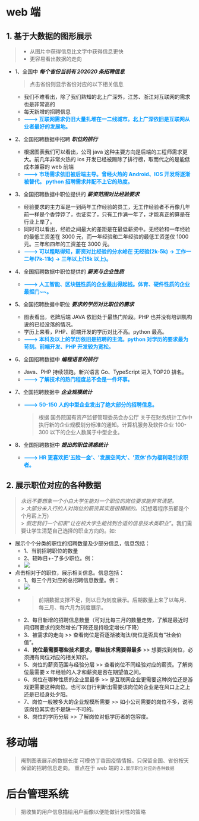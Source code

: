 # web 端

## 1. 基于大数据的图形展示

> - 从图片中获得信息比文字中获得信息更快
> - 更容易看出数据的走向

- 1、全国中 **_每个省份当前有 202020 条招聘信息_**

  > 点击省份则显示省份对应的以下相关信息

  - 我们不难看出，除了我们熟知的北上广深外，江苏、浙江对互联网的需求也是非常高的
  - 每天新增的招聘信息
  - **<span style="color:#0099ff">---> 互联网需求仍旧大量扎堆在一二线城市。北上广深依旧是互联网从业者最好的发展地。</span>**

- 2、全国招聘数据中招聘 **_职位的排行_**

  - 根据图表我们可以看出，公司 java 这种主要方向是后端的工程师需求更大。前几年非常火热的 ios 开发已经被踢除了排行榜，取而代之的是能低成本兼容的 web 前端
  - **<span style="color:#0099ff">---> 市场需求依旧被后端主导。曾经火热的 Android、IOS 开发将逐渐被替代。 python 招聘需求并配不上它的热度。</span>**

- 3、全国招聘数据中职位提供的 **_薪资范围对比经验要求_**

  - 经验要求的主力军是一到两年工作经验的员工，无工作经验者不再像几年前一样是个香饽饽了，也证实了，只有工作满一年了，才能真正的算是在行业上岸了。
  - 同时可以看出，经验之间最大的差距是在最低薪资中。无经验和一年经验的最低工资差在 3000 元，而一年经验和二年经验的最低工资差仅 1000 元。三年和四年的工资差在 3000 元。
  - **<span style="color:#0099ff">---> 可以粗略得知，薪资对比经验的分水岭在 无经验(2k-5k) -> 工作一二年(7k-11k) -> 三年以上(15k 以上)。</span>**

- 4、全国招聘数据中职位提供的 **_薪资与企业性质_**

  - **<span style="color:#0099ff">---> 人工智能、区块链性质的企业最出得起钱。体育、硬件性质的企业最抠门~~。</span>**

- 5、全国招聘数据中职位 **_要求的学历对比职位的需求_**

  - 图表看出，老牌后端 JAVA 依旧处于最热门阶段。PHP 也并没有培训机构说的已经没落的情况。
  - 学历上来看，PHP、前端开发的学历对比不高。python 最高。
  - **<span style="color:#0099ff">---> 本科及以上的学历依旧是招聘的主流。python 对学历的要求最为苛刻。前端开发、PHP 开发较为宽松。</span>**

- 6、全国招聘数据中 **_编程语言的排行_**

  - Java、PHP 持续领跑。新兴语言 Go、TypeScript 进入 TOP20 排名。
  - **<span style="color:#0099ff">---> 了解技术的热门程度总不会是一件坏事。</span>**

- 7、全国招聘数据中 **_企业规模统计_**

  - **<span style="color:#0099ff">---> 50-150 人的中型企业发出了绝大部分的招聘信息。</span>**

    > 根据 国务院国有资产监督管理委员会办公厅 关于在财务统计工作中执行新的企业规模划分标准的通知。计算机服务及软件企业 100-300 以下的企业人数属于中型企业。

- 8、全国招聘数据中 **_提出的职位诱惑统计_**
  - **<span style="color:#0099ff">---> HR 更喜欢把'五险一金'、'发展空间大'、'双休'作为福利吸引求职者。</span>**

## 2. 展示职位对应的各种数据

> _永远不要想象一个小白大学生能对一个职位的岗位要求能非常清楚。_<br /> > _大部分未入行的人对岗位的薪资其实是很模糊的。_(幻想着程序员都是个个月薪上万)<br /> > _假定我们一个初衷“让在校大学生能找到合适的信息技术类职业”_。我们需要让学生清楚自己选择的职业方向的。如:<br />

- 展示个个分类的职位的招聘数量及少部分信息，信息包括：
  - 1、当前招聘职位的数量
  - 2、较昨日+-了多少职位。例：
  - <img src="https://wx1.sinaimg.cn/large/006OGPWZgy1gbzsnc44d1j30bw05374d.jpg" />
- 点击相对于的职位，展示相关信息。信息包括：
  - 1、每三个月对应的总招聘信息数量。例：
  - <img src="https://wx1.sinaimg.cn/large/006OGPWZgy1gbzsvfbtlzj30vd0g4ace.jpg" />
  - > 前期数据支撑不足，则以日为刻度展示。后期数量上来了以每月、每三月、每六月为刻度展示。
  - 2、每日新增的招聘信息数量（可对比每三月的数量走势，了解是最近时间招聘要求的突然增长/下降还是持稳定增长/下降）
  - 3、被需求的走向 >> 查看岗位是否逐渐被淘汰/岗位是否具有“社会价值”。<br />
  - 4、**岗位最需要哪些技术要求，哪些技术需要得最多** >> 想要找到岗位，必须拥有岗位对应的相关知识。<br />
  - 5、岗位的薪资范围与经验分层 >> 查看岗位不同经验对应的薪资。了解岗位最需要 x 年经验的人才和薪资是否在期望值之间。<br />
  - 6、岗位在哪种性质的企业里最多 >> 是互联网企业更需要这种岗位还是游戏更需要这种岗位。也可以自行判断出需要该岗位的企业是在风口上之上还是已经身处夕阳。<br />
  - 7、岗位一般被多大的企业规模所需要 >> 如小公司需要的岗位不多，说明该岗位其实也不是缺一不可的。<br />
  - 8、岗位的学历分层 >> 了解岗位对低学历者的包容度。<br />

# 移动端

> 阉割图表展示的数据长度
> 可模仿丁香园疫情情报。只保留全国、省份按天保留的招聘信息走向。
> 重点在于 web 端的 `2.展示职位对应的各种数据`

# 后台管理系统

> 把收集的用户信息描绘用户画像以便能做针对性的策略
